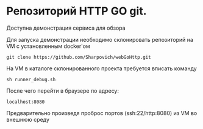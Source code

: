 # Репозиторий HTTP GO git.

Доступна демонстрация сервиса для обзора

Для запуска демонстрации необходимо склонировать репозиторий на VM с установленным docker'ом

    git clone https://github.com/Sharpovich/webGoHttp.git
    
На VM в каталоге склонированного проекта требуется вписать команду

    sh runner_debug.sh
    
После чего перейти в браузере по адресу:

    localhost:8080
    
Предварительно произведя проброс портов (ssh:22/http:8080) из VM во внешнюю среду
